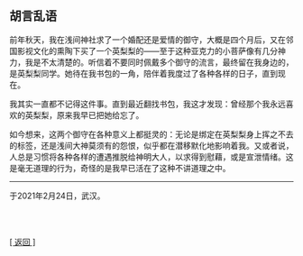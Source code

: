 ## 胡言乱语

前年秋天，我在浅间神社求了一个婚配还是爱情的御守，大概是四个月后，又在邻国影视文化的熏陶下买了一个英梨梨的——至于这种亚克力的小菩萨像有几分神力，我是不太清楚的。听信着不要同时佩戴多个御守的流言，最终留在我身边的，是英梨梨同学。她待在我书包的一角，陪伴着我度过了各种各样的日子，直到现在。

我其实一直都不记得这件事。直到最近翻找书包，我这才发现：曾经那个我永远喜欢的英梨梨，原来我早已把她给忘了。

如今想来，这两个御守在各种意义上都挺灵的：无论是绑定在英梨梨身上挥之不去的标签，还是浅间大神莫须有的怨恨，似乎都在潜移默化地影响着我。又或者说，人总是习惯将各种各样的遭遇推脱给神明大人，以求得到慰藉，或是宣泄情绪。这是毫无道理的行为，奇怪的是我早已活在了这种不讲道理之中。

------

于2021年2月24日，武汉。

<br>

<br>

[[ 返回 ]](../../../../sites/proses/多余的话.md)
